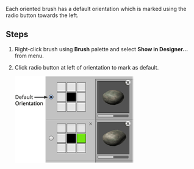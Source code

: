 Each oriented brush has a default orientation which is marked using the radio button
towards the left.


## Steps

1. Right-click brush using **Brush** palette and select **Show in Designer...** from menu.


2. Click radio button at left of orientation to mark as default.

   ![Radio marking the default orientation.](../img/brush/set-default-orientation.png)
